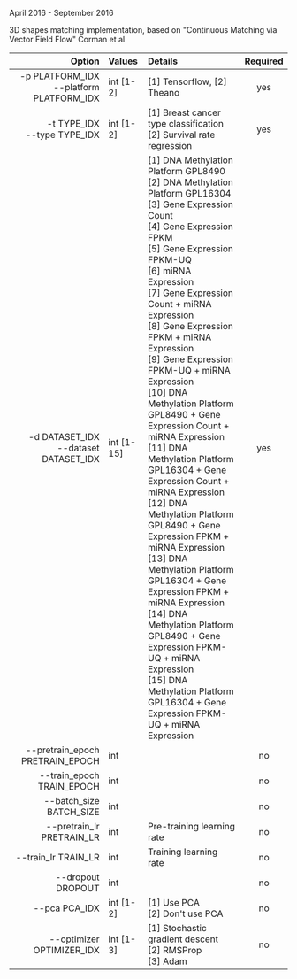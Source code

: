 April 2016 - September 2016

3D shapes matching implementation, based on "Continuous Matching via Vector Field Flow" Corman et al


|                  Option                    |   Values   |                                                                                                                                                                                                                                                                                                                                                                                                              Details                                                                                                                                                                                                                                                                                                                                                                                                                                                        | Required |
|-------------------------------------------:|:-----------|:----------------------------------------------------------------------------------------------------------------------------------------------------------------------------------------------------------------------------------------------------------------------------------------------------------------------------------------------------------------------------------------------------------------------------------------------------------------------------------------------------------------------------------------------------------------------------------------------------------------------------------------------------------------------------------------------------------------------------------------------------------------------------------------------------------------------------------------------------------------------------|:--------:|
| -p PLATFORM_IDX<br>--platform PLATFORM_IDX | int [1-2]  | [1] Tensorflow, [2] Theano                                                                                                                                                                                                                                                                                                                                                                                                                                                                                                                                                                                                                                                                                                                                                                                                                                                  |    yes   |
|             -t TYPE_IDX<br>--type TYPE_IDX | int [1-2]  | [1] Breast cancer type classification<br>[2] Survival rate regression                                                                                                                                                                                                                                                                                                                                                                                                                                                                                                                                                                                                                                                                                                                                                                                                       |    yes   |
|    -d DATASET_IDX<br>--dataset DATASET_IDX | int [1-15] | [1] DNA Methylation Platform GPL8490<br>[2] DNA Methylation Platform GPL16304<br>[3] Gene Expression Count<br>[4] Gene Expression FPKM<br>[5] Gene Expression FPKM-UQ<br>[6] miRNA Expression<br>[7] Gene Expression Count + miRNA Expression<br>[8] Gene Expression FPKM + miRNA Expression<br>[9] Gene Expression FPKM-UQ + miRNA Expression<br>[10] DNA Methylation Platform GPL8490 + Gene Expression Count + miRNA Expression<br>[11] DNA Methylation Platform GPL16304 + Gene Expression Count + miRNA Expression<br>[12] DNA Methylation Platform GPL8490 + Gene Expression FPKM + miRNA Expression<br>[13] DNA Methylation Platform GPL16304 + Gene Expression FPKM + miRNA Expression<br>[14] DNA Methylation Platform GPL8490 + Gene Expression FPKM-UQ + miRNA Expression<br>[15] DNA Methylation Platform GPL16304 + Gene Expression FPKM-UQ + miRNA Expression |    yes   |
|            --pretrain_epoch PRETRAIN_EPOCH | int        |                                                                                                                                                                                                                                                                                                                                                                                                                                                                                                                                                                                                                                                                                                                                                                                                                                                                             |    no    |
|                  --train_epoch TRAIN_EPOCH | int        |                                                                                                                                                                                                                                                                                                                                                                                                                                                                                                                                                                                                                                                                                                                                                                                                                                                                             |    no    |
|                    --batch_size BATCH_SIZE | int        |                                                                                                                                                                                                                                                                                                                                                                                                                                                                                                                                                                                                                                                                                                                                                                                                                                                                             |    no    |
|                  --pretrain_lr PRETRAIN_LR | int        | Pre-training learning rate                                                                                                                                                                                                                                                                                                                                                                                                                                                                                                                                                                                                                                                                                                                                                                                                                                                  |    no    |
|                        --train_lr TRAIN_LR | int        | Training learning rate                                                                                                                                                                                                                                                                                                                                                                                                                                                                                                                                                                                                                                                                                                                                                                                                                                                      |    no    |
|                          --dropout DROPOUT | int        |                                                                                                                                                                                                                                                                                                                                                                                                                                                                                                                                                                                                                                                                                                                                                                                                                                                                             |    no    |
|                              --pca PCA_IDX | int [1-2]  | [1] Use PCA<br>[2] Don't use PCA                                                                                                                                                                                                                                                                                                                                                                                                                                                                                                                                                                                                                                                                                                                                                                                                                                            |    no    |
|                  --optimizer OPTIMIZER_IDX | int [1-3]  | [1] Stochastic gradient descent<br>[2] RMSProp<br>[3] Adam                                                                                                                                                                                                                                                                                                                                                                                                                                                                                                                                                                                                                                                                                                                                                                                                                  |    no    |

